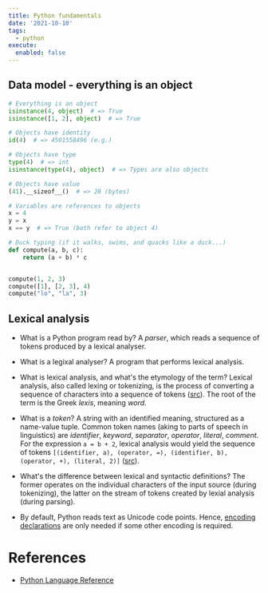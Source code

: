 ```yaml
---
title: Python fundamentals
date: '2021-10-10'
tags:
  - python
execute:
  enabled: false
---
```



## Data model - everything is an object

``` python
# Everything is an object
isinstance(4, object)  # => True
isinstance([1, 2], object)  # => True

# Objects have identity
id(4)  # => 4501558496 (e.g.)

# Objects have type
type(4)  # => int
isinstance(type(4), object)  # => Types are also objects

# Objects have value
(41).__sizeof__()  # => 28 (bytes)

# Variables are references to objects
x = 4
y = x
x == y  # => True (both refer to object 4)

# Duck typing (if it walks, swims, and quacks like a duck...)
def compute(a, b, c):
    return (a + b) * c


compute(1, 2, 3)
compute([1], [2, 3], 4)
compute("lo", "la", 3)
```

## Lexical analysis

-   What is a Python program read by? A *parser*, which reads a sequence of tokens produced by a lexical analyser.

-   What is a legixal analyser? A program that performs lexical analysis.

-   What is lexical analysis, and what's the etymology of the term? Lexical analysis, also called lexing or tokenizing, is the process of converting a sequence of characters into a sequence of tokens ([src](https://en.wikipedia.org/wiki/Lexical_analysis)). The root of the term is the Greek *lexis*, meaning *word*.

-   What is a *token*? A string with an identified meaning, structured as a name-value tuple. Common token names (aking to parts of speech in linguistics) are *identifier*, *keyword*, *separator*, *operator*, *literal*, *comment*. For the expression `a = b + 2`, lexical analysis would yield the sequence of tokens `[(identifier, a), (operator, =), (identifier, b), (operator, +), (literal, 2)]` ([src](https://en.wikipedia.org/wiki/Lexical_analysis#Token)).

-   What's the difference between lexical and syntactic definitions? The former operates on the individual characters of the input source (during tokenizing), the latter on the stream of tokens created by lexial analysis (during parsing).

-   By default, Python reads text as Unicode code points. Hence, [encoding declarations](https://docs.python.org/3/reference/lexical_analysis.html#encoding-declarations) are only needed if some other encoding is required.

# References

-   [Python Language Reference](https://docs.python.org/3/reference/index.html)
